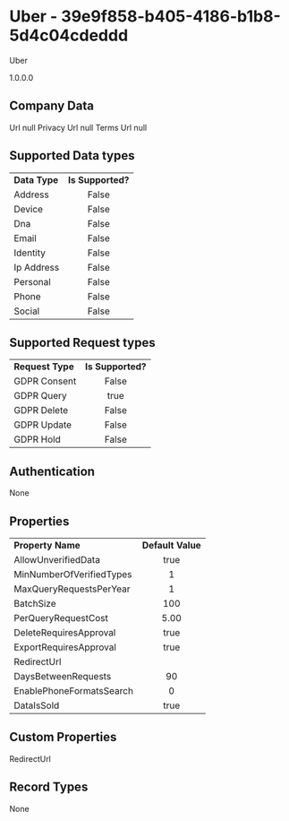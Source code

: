 # Uber - 39e9f858-b405-4186-b1b8-5d4c04cdeddd
Uber
1.0.0.0
## Company Data
Url null
Privacy Url null
Terms Url null

##   Supported Data types
|    |            |
| ----------|:-------------:|
| **Data Type** | **Is Supported?** |
|Address | False||BioIdentity | False
|Device | False
|Dna | False
|Email | False
|Identity | False
|Ip Address | False
|Personal | False
|Phone | False
|Social | False

##   Supported Request types
|    |            |
| ----------|:-------------:|
| **Request Type** | **Is Supported?** |
|GDPR Consent | False
|GDPR Query | true
|GDPR Delete | False
|GDPR Update | False
|GDPR Hold | False

##   Authentication
None
##   Properties
|    |            |
| ----------|:-------------:|
| **Property Name** | **Default Value** |
|AllowUnverifiedData | true
|MinNumberOfVerifiedTypes | 1
|MaxQueryRequestsPerYear | 1
|BatchSize | 100
|PerQueryRequestCost | 5.00
|DeleteRequiresApproval | true
|ExportRequiresApproval | true
|RedirectUrl | 
|DaysBetweenRequests | 90
|EnablePhoneFormatsSearch | 0
|DataIsSold | true

##   Custom Properties
RedirectUrl

##   Record Types
None
